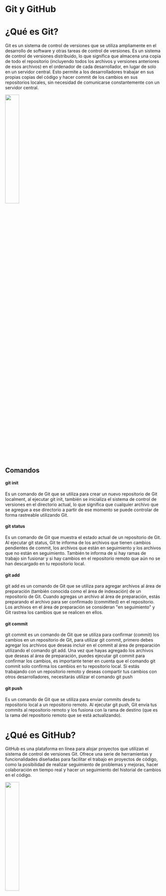 # Git y GitHub

<h1> ¿Qué es Git? </h1>
<p> Git es un sistema de control de versiones que se utiliza ampliamente en el desarrollo de software y otras tareas de control de versiones. Es un sistema de control de versiones distribuido, lo que significa que almacena una copia de todo el repositorio (incluyendo todos los archivos y versiones anteriores de esos archivos) en el ordenador de cada desarrollador, en lugar de solo en un servidor central. Esto permite a los desarrolladores trabajar en sus propias copias del código y hacer commit de los cambios en sus repositorios locales, sin necesidad de comunicarse constantemente con un servidor central.</p>
<img src="https://git-scm.com/images/logo@2x.png" width="30%" height= "30%">

<h2> Comandos </h2>

<h4> git init </h4>
<p>Es un comando de Git que se utiliza para crear un nuevo repositorio de Git localment, al ejecutar git init, también se inicializa el sistema de control de versiones en el directorio actual, lo que significa que cualquier archivo que se agregue a ese directorio a partir de ese momento se puede controlar de forma rastreable utilizando Git. </p>

<h4> git status </h4>
<p> Es un comando de Git que muestra el estado actual de un repositorio de Git. Al ejecutar git status, Git te informa de los archivos que tienen cambios pendientes de commit, los archivos que están en seguimiento y los archivos que no están en seguimiento. También te informa de si hay ramas de trabajo sin fusionar y si hay cambios en el repositorio remoto que aún no se han descargado en tu repositorio local. </p>

<h4> git add </h4>
<p> git add es un comando de Git que se utiliza para agregar archivos al área de preparación (también conocida como el área de indexación) de un repositorio de Git. Cuando agregas un archivo al área de preparación, estás preparando el archivo para ser confirmado (committed) en el repositorio. Los archivos en el área de preparación se consideran "en seguimiento" y Git rastrea los cambios que se realicen en ellos. </p>

<h4> git commit </h4>
<p> git commit es un comando de Git que se utiliza para confirmar (commit) los cambios en un repositorio de Git, para utilizar git commit, primero debes agregar los archivos que deseas incluir en el commit al área de preparación utilizando el comando git add. Una vez que hayas agregado los archivos que deseas al área de preparación, puedes ejecutar git commit para confirmar los cambios, es importante tener en cuenta que el comando git commit solo confirma los cambios en tu repositorio local. Si estás trabajando con un repositorio remoto y deseas compartir tus cambios con otros desarrolladores, necesitarás utilizar el comando git push</p>

<h4> git push </h4>
<p>Es un comando de Git que se utiliza para enviar commits desde tu repositorio local a un repositorio remoto. Al ejecutar git push, Git envía tus commits al repositorio remoto y los fusiona con la rama de destino (que es la rama del repositorio remoto que se está actualizando).</p>

<h1> ¿Qué es GitHub? </h1>
<p> GitHub es una plataforma en línea para alojar proyectos que utilizan el sistema de control de versiones Git. Ofrece una serie de herramientas y funcionalidades diseñadas para facilitar el trabajo en proyectos de código, como la posibilidad de realizar seguimiento de problemas y mejoras, hacer colaboración en tiempo real y hacer un seguimiento del historial de cambios en el código.</p>
<img src="https://cdn-icons-png.flaticon.com/512/25/25231.png" width="30%" height= "30%">
